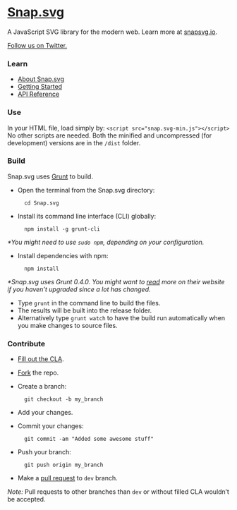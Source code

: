 [Snap.svg](http://snapsvg.io)
======

A JavaScript SVG library for the modern web. Learn more at [snapsvg.io](http://snapsvg.io).

[Follow us on Twitter.](https://twitter.com/snapsvg)

### Learn

* [About Snap.svg](http://snapsvg.io/about/)
* [Getting Started](http://snapsvg.io/start/)
* [API Reference](http://snapsvg.io/docs/)

### Use

In your HTML file, load simply by: `<script src="snap.svg-min.js"></script>`
No other scripts are needed. Both the minified and uncompressed (for development) versions are in the `/dist` folder.

### Build

Snap.svg uses [Grunt](http://gruntjs.com/) to build.

* Open the terminal from the Snap.svg directory:

        cd Snap.svg

* Install its command line interface (CLI) globally:

        npm install -g grunt-cli

_*You might need to use `sudo npm`, depending on your configuration._

* Install dependencies with npm:

        npm install

_*Snap.svg uses Grunt 0.4.0. You might want to [read](http://gruntjs.com/getting-started) more on their website if you haven’t upgraded since a lot has changed._

* Type `grunt` in the command line to build the files.
* The results will be built into the release folder.
* Alternatively type `grunt watch` to have the build run automatically when you make changes to source files.

### Contribute

* [Fill out the CLA](http://snapsvg.io/contributions/).
* [Fork](https://help.github.com/articles/fork-a-repo) the repo.
* Create a branch:

        git checkout -b my_branch

* Add your changes.
* Commit your changes:

        git commit -am "Added some awesome stuff"

* Push your branch:

        git push origin my_branch

* Make a [pull request](https://help.github.com/articles/using-pull-requests) to `dev` branch.

*Note:* Pull requests to other branches than `dev` or without filled CLA wouldn’t be accepted.
